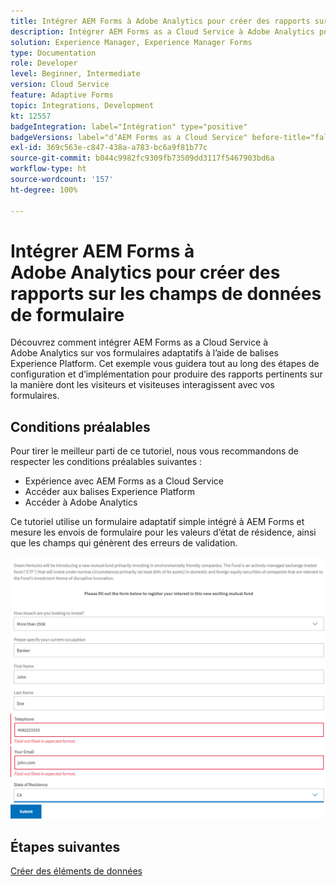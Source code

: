 ```yaml
---
title: Intégrer AEM Forms à Adobe Analytics pour créer des rapports sur les champs de données de formulaire
description: Intégrer AEM Forms as a Cloud Service à Adobe Analytics pour créer des rapports sur les champs de données de formulaire
solution: Experience Manager, Experience Manager Forms
type: Documentation
role: Developer
level: Beginner, Intermediate
version: Cloud Service
feature: Adaptive Forms
topic: Integrations, Development
kt: 12557
badgeIntegration: label="Intégration" type="positive"
badgeVersions: label="dʼAEM Forms as a Cloud Service" before-title="false"
exl-id: 369c563e-c847-438a-a783-bc6a9f81b77c
source-git-commit: b044c9982fc9309fb73509dd3117f5467903bd6a
workflow-type: ht
source-wordcount: '157'
ht-degree: 100%

---
```


# Intégrer AEM Forms à Adobe Analytics pour créer des rapports sur les champs de données de formulaire

Découvrez comment intégrer AEM Forms as a Cloud Service à Adobe Analytics sur vos formulaires adaptatifs à l’aide de balises Experience Platform. Cet exemple vous guidera tout au long des étapes de configuration et d’implémentation pour produire des rapports pertinents sur la manière dont les visiteurs et visiteuses interagissent avec vos formulaires.

## Conditions préalables

Pour tirer le meilleur parti de ce tutoriel, nous vous recommandons de respecter les conditions préalables suivantes :

* Expérience avec AEM Forms as a Cloud Service
* Accéder aux balises Experience Platform
* Accéder à Adobe Analytics

Ce tutoriel utilise un formulaire adaptatif simple intégré à AEM Forms et mesure les envois de formulaire pour les valeurs d’état de résidence, ainsi que les champs qui génèrent des erreurs de validation.

![adaptive-form](assets/use-case.png)

## Étapes suivantes

[Créer des éléments de données](./data-elements.md)